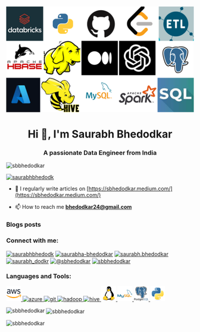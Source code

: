 ![logo](https://github.com/sbbhedodkar/sbbhedodkar/blob/main/Untitled%20design.png)
<h1 align="center">Hi 👋, I'm Saurabh Bhedodkar</h1>
<h3 align="center">A passionate Data Engineer from India</h3>

<p align="left"> <img src="https://komarev.com/ghpvc/?username=sbbhedodkar&label=Profile%20views&color=0e75b6&style=flat" alt="sbbhedodkar" /> </p>

<p align="left"> <a href="https://twitter.com/saurabhbhedodk" target="blank"><img src="https://img.shields.io/twitter/follow/saurabhbhedodk?logo=twitter&style=for-the-badge" alt="saurabhbhedodk" /></a> </p>

- 📝 I regularly write articles on [https://sbhedodkar.medium.com/](https://sbhedodkar.medium.com/)

- 📫 How to reach me **bhedodkar24@gmail.com**

### Blogs posts
<!-- BLOG-POST-LIST:START -->
<!-- BLOG-POST-LIST:END -->

<h3 align="left">Connect with me:</h3>
<p align="left">
<a href="https://twitter.com/saurabhbhedodk" target="blank"><img align="center" src="https://raw.githubusercontent.com/rahuldkjain/github-profile-readme-generator/master/src/images/icons/Social/twitter.svg" alt="saurabhbhedodk" height="30" width="40" /></a>
<a href="https://linkedin.com/in/saurabha-bhedodkar" target="blank"><img align="center" src="https://raw.githubusercontent.com/rahuldkjain/github-profile-readme-generator/master/src/images/icons/Social/linked-in-alt.svg" alt="saurabha-bhedodkar" height="30" width="40" /></a>
<a href="https://fb.com/saurabh.bhedodkar" target="blank"><img align="center" src="https://raw.githubusercontent.com/rahuldkjain/github-profile-readme-generator/master/src/images/icons/Social/facebook.svg" alt="saurabh.bhedodkar" height="30" width="40" /></a>
<a href="https://instagram.com/saurabh_dodkr" target="blank"><img align="center" src="https://raw.githubusercontent.com/rahuldkjain/github-profile-readme-generator/master/src/images/icons/Social/instagram.svg" alt="saurabh_dodkr" height="30" width="40" /></a>
<a href="https://medium.com/@sbhedodkar" target="blank"><img align="center" src="https://raw.githubusercontent.com/rahuldkjain/github-profile-readme-generator/master/src/images/icons/Social/medium.svg" alt="@sbhedodkar" height="30" width="40" /></a>
<a href="https://www.leetcode.com/sbbhedodkar" target="blank"><img align="center" src="https://raw.githubusercontent.com/rahuldkjain/github-profile-readme-generator/master/src/images/icons/Social/leet-code.svg" alt="sbbhedodkar" height="30" width="40" /></a>
</p>

<h3 align="left">Languages and Tools:</h3>
<p align="left"> <a href="https://aws.amazon.com" target="_blank" rel="noreferrer"> <img src="https://raw.githubusercontent.com/devicons/devicon/master/icons/amazonwebservices/amazonwebservices-original-wordmark.svg" alt="aws" width="40" height="40"/> </a> <a href="https://azure.microsoft.com/en-in/" target="_blank" rel="noreferrer"> <img src="https://www.vectorlogo.zone/logos/microsoft_azure/microsoft_azure-icon.svg" alt="azure" width="40" height="40"/> </a> <a href="https://git-scm.com/" target="_blank" rel="noreferrer"> <img src="https://www.vectorlogo.zone/logos/git-scm/git-scm-icon.svg" alt="git" width="40" height="40"/> </a> <a href="https://hadoop.apache.org/" target="_blank" rel="noreferrer"> <img src="https://www.vectorlogo.zone/logos/apache_hadoop/apache_hadoop-icon.svg" alt="hadoop" width="40" height="40"/> </a> <a href="https://hive.apache.org/" target="_blank" rel="noreferrer"> <img src="https://www.vectorlogo.zone/logos/apache_hive/apache_hive-icon.svg" alt="hive" width="40" height="40"/> </a> <a href="https://www.linux.org/" target="_blank" rel="noreferrer"> <img src="https://raw.githubusercontent.com/devicons/devicon/master/icons/linux/linux-original.svg" alt="linux" width="40" height="40"/> </a> <a href="https://www.mysql.com/" target="_blank" rel="noreferrer"> <img src="https://raw.githubusercontent.com/devicons/devicon/master/icons/mysql/mysql-original-wordmark.svg" alt="mysql" width="40" height="40"/> </a> <a href="https://www.postgresql.org" target="_blank" rel="noreferrer"> <img src="https://raw.githubusercontent.com/devicons/devicon/master/icons/postgresql/postgresql-original-wordmark.svg" alt="postgresql" width="40" height="40"/> </a> <a href="https://www.python.org" target="_blank" rel="noreferrer"> <img src="https://raw.githubusercontent.com/devicons/devicon/master/icons/python/python-original.svg" alt="python" width="40" height="40"/> </a> </p>

<p><img align="left" src="https://github-readme-stats.vercel.app/api/top-langs?username=sbbhedodkar&show_icons=true&locale=en&layout=compact" alt="sbbhedodkar" /></p>

<p>&nbsp;<img align="center" src="https://github-readme-stats.vercel.app/api?username=sbbhedodkar&show_icons=true&locale=en" alt="sbbhedodkar" /></p>

<p><img align="center" src="https://github-readme-streak-stats.herokuapp.com/?user=sbbhedodkar&" alt="sbbhedodkar" /></p>
